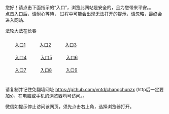您好！请点击下面指示的“入口”，浏览此网站是安全的，且为您带来平安。。 <br/>
点击入口后，请耐心等待， 过程中可能会出现无法打开的提示，请忽略，最终会进入网站. </br>

法轮大法在长春<br/>
<div style="padding:10px"><a style="margin:20px" target="_blank" href="https://d5isg2qmqbjqw.cloudfront.net/2Qpsp?gsnpjklw" id="ccLink1" rel="nofollow">入口1</a> <a target="_blank" style="margin:20px" href="https://d3rn66x55g86wq.cloudfront.net/2Qpsp?kbuut" id="ccLink2" rel="nofollow">入口2</a> <a style="margin:20px" target="_blank" href="https://d21k8we7ksgp7n.cloudfront.net/2Qpsp?rggzdsl" id="ccLink3" rel="nofollow">入口3</a></div>

<div style="padding:10px" ><a style="margin:20px" target="_blank" href="https://d5isg2qmqbjqw.cloudfront.net/2Qpsp?gsnpjklw" id="ccLink4" rel="nofollow">入口4</a> <a style="margin:20px" href="https://d3rn66x55g86wq.cloudfront.net/2Qpsp?kbuut" target="_blank" id="ccLink5" rel="nofollow">入口5</a> <a style="margin:20px" href="https://d21k8we7ksgp7n.cloudfront.net/2Qpsp?rggzdsl" target="_blank" id="ccLink6" rel="nofollow">入口6</a></div>

<div style="padding:10px"><a style="margin:20px" target="_blank" href="https://d5isg2qmqbjqw.cloudfront.net/2Qpsp?gsnpjklw" id="ccLink7" rel="nofollow">入口7</a> <a style="margin:20px" href="https://d3rn66x55g86wq.cloudfront.net/2Qpsp?kbuut" target="_blank" id="ccLink8" rel="nofollow">入口8</a> <a style="margin:20px" target="_blank" href="https://d21k8we7ksgp7n.cloudfront.net/2Qpsp?rggzdsl" id="ccLink9" rel="nofollow">入口9</a></div>

<br/>



请复制并记住免翻墙网址 https://github.com/yntd/changchunzx (http后一定要加s)，在电脑或手机的浏览器均可访问。。<br/>

微信如提示停止访问该网页，须先点击右上角，选择浏览器打开。
